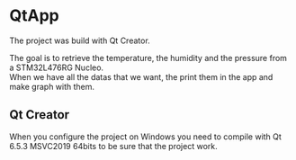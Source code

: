 # QtApp

The project was build with Qt Creator.  

The goal is to retrieve the temperature, the humidity and the pressure from a STM32L476RG Nucleo.  
When we have all the datas that we want, the print them in the app and make graph with them.


## Qt Creator

When you configure the project on Windows you need to compile with Qt 6.5.3 MSVC2019 64bits to be sure that the project work.  

